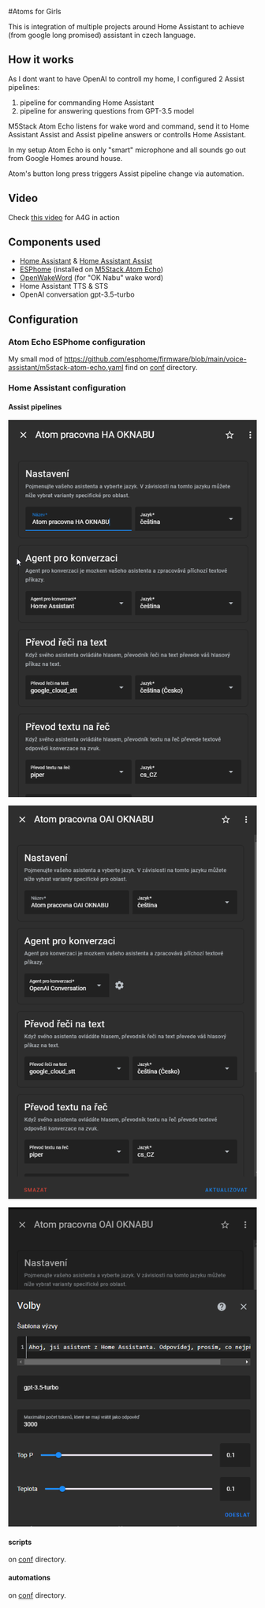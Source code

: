 #Atoms for Girls

This is integration of multiple projects around Home Assistant to achieve (from google long promised) assistant in czech language.


## How it works
As I dont want to have OpenAI to controll my home, I configured 2 Assist pipelines:
1. pipeline for commanding Home Assistant
2. pipeline for answering questions from GPT-3.5 model

M5Stack Atom Echo listens for wake word and command, send it to Home Assistant Assist and Assist pipeline answers or controlls Home Assistant.

In my setup Atom Echo is only "smart" microphone and all sounds go out from Google Homes around house.

Atom's button long press triggers Assist pipeline change via automation.


## Video
Check [this video](https://youtu.be/tYFCeJbJb4A) for A4G in action

## Components used

- [Home Assistant](https://www.home-assistant.io/) & [Home Assistant Assist](https://www.home-assistant.io/voice_control/)
- [ESPhome](https://esphome.io/) (installed on [M5Stack Atom Echo](https://rpishop.cz/bloky/4379-m5stack-atom-echo-vyvojova-sada-pro-chytry-reproduktor.html))
- [OpenWakeWord](https://github.com/dscripka/openWakeWord) (for "OK Nabu" wake word)
- Home Assistant TTS & STS
- OpenAI conversation gpt-3.5-turbo

## Configuration

### Atom Echo ESPhome configuration
My small mod of https://github.com/esphome/firmware/blob/main/voice-assistant/m5stack-atom-echo.yaml find on [conf](conf) directory.

### Home Assistant configuration

#### Assist pipelines

![Home Assistant pipeline](conf/ha.png)

![OpenAI Assistant pipeline](conf/oai.png)

![OpenAI model config](conf/oai_set.png)

#### scripts

on [conf](conf/scripts.yaml) directory.

#### automations

on [conf](conf/automations.yaml) directory.